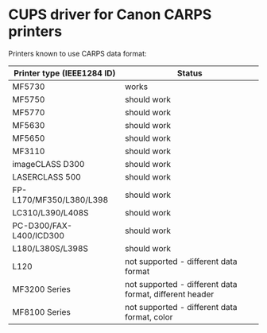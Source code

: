 CUPS driver for Canon CARPS printers
====================================

Printers known to use CARPS data format:

Printer type (IEEE1284 ID)	| Status
--------------------------------|--------------------------------------------------------
MF5730				| works
MF5750				| should work
MF5770				| should work
MF5630				| should work
MF5650				| should work
MF3110				| should work
imageCLASS D300			| should work
LASERCLASS 500			| should work
FP-L170/MF350/L380/L398		| should work
LC310/L390/L408S		| should work
PC-D300/FAX-L400/ICD300		| should work
L180/L380S/L398S		| should work
L120				| not supported - different data format
MF3200 Series			| not supported - different data format, different header
MF8100 Series			| not supported - different data format, color
